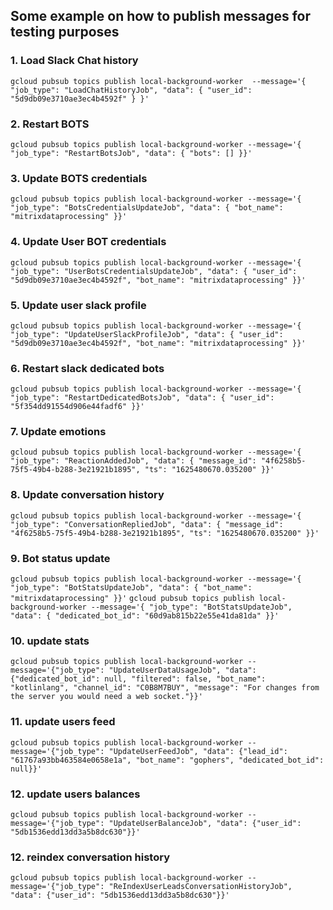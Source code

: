 ## Some example on how to publish messages for testing purposes


### 1. Load Slack Chat history
``gcloud pubsub topics publish local-background-worker  --message='{ "job_type": "LoadChatHistoryJob", "data": { "user_id": "5d9db09e3710ae3ec4b4592f" } }'``

### 2. Restart BOTS
``gcloud pubsub topics publish local-background-worker --message='{ "job_type": "RestartBotsJob", "data": { "bots": [] }}'``

### 3. Update BOTS credentials
``gcloud pubsub topics publish local-background-worker --message='{ "job_type": "BotsCredentialsUpdateJob", "data": { "bot_name": "mitrixdataprocessing" }}'``

### 4. Update User BOT credentials
``gcloud pubsub topics publish local-background-worker --message='{ "job_type": "UserBotsCredentialsUpdateJob", "data": { "user_id": "5d9db09e3710ae3ec4b4592f", "bot_name": "mitrixdataprocessing" }}'``

### 5. Update user slack profile
``gcloud pubsub topics publish local-background-worker --message='{ "job_type": "UpdateUserSlackProfileJob", "data": { "user_id": "5d9db09e3710ae3ec4b4592f", "bot_name": "mitrixdataprocessing" }}'``

### 6. Restart slack dedicated bots
``gcloud pubsub topics publish local-background-worker --message='{ "job_type": "RestartDedicatedBotsJob", "data": { "user_id": "5f354dd91554d906e44fadf6" }}'``

### 7. Update emotions
``gcloud pubsub topics publish local-background-worker --message='{ "job_type": "ReactionAddedJob", "data": { "message_id": "4f6258b5-75f5-49b4-b288-3e21921b1895", "ts": "1625480670.035200" }}'``

### 8. Update conversation history
``gcloud pubsub topics publish local-background-worker --message='{ "job_type": "ConversationRepliedJob", "data": { "message_id": "4f6258b5-75f5-49b4-b288-3e21921b1895", "ts": "1625480670.035200" }}'``

### 9. Bot status update
``gcloud pubsub topics publish local-background-worker --message='{ "job_type": "BotStatsUpdateJob", "data": { "bot_name": "mitrixdataprocessing" }}'``
``gcloud pubsub topics publish local-background-worker --message='{ "job_type": "BotStatsUpdateJob", "data": { "dedicated_bot_id": "60d9ab815b22e55e41da81da" }}'``

### 10. update stats
``gcloud pubsub topics publish local-background-worker --message='{"job_type": "UpdateUserDataUsageJob", "data": {"dedicated_bot_id": null, "filtered": false, "bot_name": "kotlinlang", "channel_id": "C0B8M7BUY", "message": "For changes from the server you would need a web socket."}}'``

### 11. update users feed
``
gcloud pubsub topics publish local-background-worker --message='{"job_type": "UpdateUserFeedJob", "data": {"lead_id": "61767a93bb463584e0658e1a", "bot_name": "gophers", "dedicated_bot_id": null}}'
``

### 12. update users balances
``
gcloud pubsub topics publish local-background-worker --message='{"job_type": "UpdateUserBalanceJob", "data": {"user_id": "5db1536edd13dd3a5b8dc630"}}'
``

### 12. reindex conversation history

``
gcloud pubsub topics publish local-background-worker --message='{"job_type": "ReIndexUserLeadsConversationHistoryJob", "data": {"user_id": "5db1536edd13dd3a5b8dc630"}}'
``

